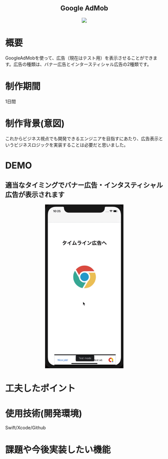 <h2 align="center">Google AdMob</h2>

<p align="center">
  <img src="https://i.gyazo.com/8797ee265b812bab2251d79c334bccfc.png" width="250px;"/>
</p>

# 概要
GoogleAdMobを使って、広告（現在はテスト用）を表示させることができます。広告の種類は、バナー広告とインタースティシャル広告の2種類です。

# 制作期間
1日間

# 制作背景(意図)
これからビジネス視点でも開発できるエンジニアを目指すにあたり、広告表示というビジネスロジックを実装することは必要だと思いました。
 
# DEMO
## 適当なタイミングでバナー広告・インタスティシャル広告が表示されます
<p align="center">
  <img src="fcc30ec8eb3bf49bae17ff8a9c1018dd.gif" width="250px;"/>
</p>

# 工夫したポイント
# 使用技術(開発環境)
Swift/Xcode/Github

# 課題や今後実装したい機能

